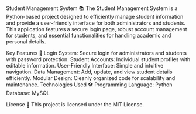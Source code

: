 Student Management System 📚
The Student Management System is a Python-based project designed to efficiently manage student information and provide a user-friendly interface for both administrators and students. This application features a secure login page, robust account management for students, and essential functionalities for handling academic and personal details.

Key Features 🚀
Login System: Secure login for administrators and students with password protection.
Student Accounts: Individual student profiles with editable information.
User-Friendly Interface: Simple and intuitive navigation.
Data Management: Add, update, and view student details efficiently.
Modular Design: Cleanly organized code for scalability and maintenance.
Technologies Used 🛠️
Programming Language: Python
Database:  MySQL

License 📄
This project is licensed under the MIT License.
